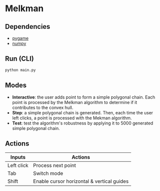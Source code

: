 # Melkman

## Dependencies

* [pygame](https://www.pygame.org)
* [numpy](http://www.numpy.org/)

## Run (CLI)

~~~sh
python main.py
~~~

## Modes

* **Interactive**: the user adds point to form a simple polygonal chain. Each
point is processed by the Melkman algorithm to determine if it contributes to
the convex hull.
* **Step**: a simple polygonal chain is generated. Then, each time the user left
clicks, a point is processed with the Mekman algorithm.
* **Test**: test the algorithm's robustness by applying it to 5000 generated
simple polygonal chain.

## Actions

| Inputs     | Actions                                    |
|------------|--------------------------------------------|
| Left click | Process next point                         |
| Tab        | Switch mode                                |
| Shift      | Enable cursor horizontal & vertical guides |
